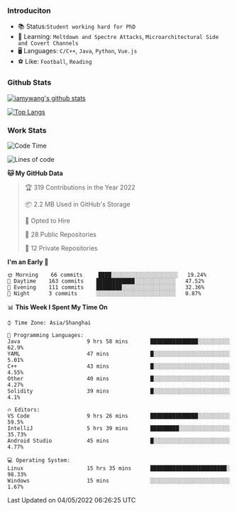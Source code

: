 ### Introduciton

- 📚 Status:`Student working hard for PhD`
- 🔎 Learning: `Meltdown and Spectre Attacks`, `Microarchitectural Side and Covert Channels`
- 🖥️ Languages: `C/C++`, `Java`, `Python`, `Vue.js`
- ⚽ Like: `Football`, `Reading`

### Github Stats

[![iamywang's github stats](https://github-readme-stats.vercel.app/api?username=iamywang&count_private=true&show_icons=true)]()

[![Top Langs](https://github-readme-stats.vercel.app/api/top-langs/?username=iamywang&layout=compact)]()

### Work Stats

<!--START_SECTION:waka-->
![Code Time](http://img.shields.io/badge/Code%20Time-299%20hrs%2025%20mins-blue)

![Lines of code](https://img.shields.io/badge/From%20Hello%20World%20I%27ve%20Written--49%20Thousand%20lines%20of%20code-blue)

**🐱 My GitHub Data** 

> 🏆 319 Contributions in the Year 2022
 > 
> 📦 2.2 MB Used in GitHub's Storage 
 > 
> 💼 Opted to Hire
 > 
> 📜 28 Public Repositories 
 > 
> 🔑 12 Private Repositories  
 > 
**I'm an Early 🐤** 

```text
🌞 Morning    66 commits     ████░░░░░░░░░░░░░░░░░░░░░   19.24% 
🌆 Daytime    163 commits    ████████████░░░░░░░░░░░░░   47.52% 
🌃 Evening    111 commits    ████████░░░░░░░░░░░░░░░░░   32.36% 
🌙 Night      3 commits      ░░░░░░░░░░░░░░░░░░░░░░░░░   0.87%

```


📊 **This Week I Spent My Time On** 

```text
⌚︎ Time Zone: Asia/Shanghai

💬 Programming Languages: 
Java                     9 hrs 58 mins       ███████████████░░░░░░░░░░   62.9% 
YAML                     47 mins             █░░░░░░░░░░░░░░░░░░░░░░░░   5.01% 
C++                      43 mins             █░░░░░░░░░░░░░░░░░░░░░░░░   4.55% 
Other                    40 mins             █░░░░░░░░░░░░░░░░░░░░░░░░   4.27% 
Solidity                 39 mins             █░░░░░░░░░░░░░░░░░░░░░░░░   4.1%

🔥 Editors: 
VS Code                  9 hrs 26 mins       ███████████████░░░░░░░░░░   59.5% 
IntelliJ                 5 hrs 39 mins       █████████░░░░░░░░░░░░░░░░   35.73% 
Android Studio           45 mins             █░░░░░░░░░░░░░░░░░░░░░░░░   4.77%

💻 Operating System: 
Linux                    15 hrs 35 mins      ████████████████████████░   98.33% 
Windows                  15 mins             ░░░░░░░░░░░░░░░░░░░░░░░░░   1.67%

```


 Last Updated on 04/05/2022 06:26:25 UTC
<!--END_SECTION:waka-->

